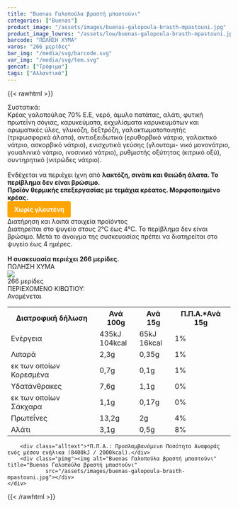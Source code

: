 ```yaml
---
title: "Buenas Γαλοπούλα βραστή μπαστούνι"
categories: ["Buenas"]
product_image: "/assets/images/buenas-galopoula-brasth-mpastouni.jpg"
product_image_lowres: "/assets/low/buenas-galopoula-brasth-mpastouni.jpg"
barcode: "ΠΩΛΗΣΗ ΧΥΜΑ"
varos: "266 μερίδες"
bar_img: "/media/svg/barcode.svg"
var_img: "/media/svg/tem.svg"
gencat: ["Τρόφιμα"]
tags: ["Αλλαντικά"]
---
```

{{< rawhtml >}}

<div class="sload124">
    <div class="product">
        <div id="sistatika">Συστατικά:</div>
        <div class="alltext">Κρέας γαλοπούλας 70% Ε.Ε, νερό, άμυλο πατάτας, αλάτι, φυτική πρωτεΐνη σόγιας, καρυκεύματα,
            εκχυλίσματα καρυκευμάτων και αρωματικές ύλες, γλυκόζη, δεξτρόζη, γαλακτωματοποιητής (τριφωσφορκά άλατα),
            αντιοξειδωτικά (ερυθορβικό νάτριο, γαλακτικό νάτριο, ασκορβικό νάτριο), ενισχυτικά γεύσης (γλουταμι- νικό
            μονονάτριο, γουαλινικό νάτριο, ινοσινικό νάτριο), ρυθμιστής οξύτητας (κιτρικό οξύ), συντηρητικό (νιτρώδες
            νάτριο).<br><br>Ενδέχεται να περιέχει ίχνη από <b>λακτόζη, σινάπι και θειώδη άλατα. Το περίβλημα δεν είναι
                βρώσιμο.<br>Προϊόν θερμικής επεξεργασίας με τεμάχια κρέατος. Μορφοποιημένο κρέας.</b>
        </div>
        <p style="background:orange;margin:0px;padding:10px 15px;border-radius:4px;color:#fff; display: inline-block"><b>Χωρίς γλουτένη</b></p>
        <div class="keno"></div>
        <div id="loipa">Διατήρηση και λοιπά στοιχεία προϊόντος</div>
        <div class="alltext">Διατηρείται στο ψυγείο στους 2°C έως 4°C. Το περίβλημα δεν είναι βρώσιμο. Μετά το άνοιγμα
            της συσκευασίας πρέπει να διατηρείται στο ψυγείο έως 4 ημέρες.<br><br><b>Η συσκευασία περιέχει 266
                μερίδες.</b></div>
        <div id="barcode">
            <div id="barimage1"></div><span id="bartext">ΠΩΛΗΣΗ ΧΥΜΑ</span>
        </div>
        <div id="varos">
            <div id="varosimage" style="margin:0"><img src="/media/svg/tem.svg"></div><span id="varostext">266
                μερίδες</span>
        </div>
        <div id="kivotio">ΠΕΡΙΕΧΟΜΕΝΟ ΚΙΒΩΤΙΟΥ:<br>Αναμένεται</div>
        <div class="tabout">
            <table id="diatable">
                <tbody>
                    <tr>
                        <th>Διατροφική δήλωση</th>
                        <th>Ανά 100g</th>
                        <th>Ανά 15g</th>
                        <th>Π.Π.Α.*Ανά 15g</th>
                    </tr>
                    <tr>
                        <td class="texr2">Ενέργεια</td>
                        <td class="texr">435kJ<br />104kcal</td>
                        <td class="texr">65kJ<br />16kcal</td>
                        <td class="texr">1%</td>
                    </tr>
                    <tr>
                        <td class="texr2">Λιπαρά</td>
                        <td class="texr">2,3g</td>
                        <td class="texr">0,35g</td>
                        <td class="texr">1%</td>
                    </tr>
                    <tr>
                        <td class="gray">εκ των οποίων Κορεσµένα</td>
                        <td class="gray2">0,7g</td>
                        <td class="gray2">0,1g</td>
                        <td class="gray2">1%</td>
                    </tr>
                    <tr>
                        <td class="texr2">Yδατάνθρακες</td>
                        <td class="texr">7,6g</td>
                        <td class="texr">1,1g</td>
                        <td class="texr">0%</td>
                    </tr>
                    <tr>
                        <td class="gray">εκ των οποίων Σάκχαρα</td>
                        <td class="gray2">1,1g</td>
                        <td class="gray2">0,17g</td>
                        <td class="gray2">0%</td>
                    </tr>
                    <tr>
                        <td class="texr2">Πρωτεΐνες</td>
                        <td class="texr">13,2g</td>
                        <td class="texr">2g</td>
                        <td class="texr">4%</td>
                    </tr>
                    <tr>
                        <td class="texr2">Αλάτι</td>
                        <td class="texr">3,1g</td>
                        <td class="texr">0,5g</td>
                        <td class="texr">8%</td>
                    </tr>
                </tbody>
            </table>
        </div>



        <div class="alltext">*Π.Π.Α.: Προσλαμβανόμενn Ποσότητα Αναφοράς ενός μέσου ενήλικα (8400kJ / 2000kcal).</div>
        <div class="pimg"><img alt="Buenas Γαλοπούλα βραστή μπαστούνι" title="Buenas Γαλοπούλα βραστή μπαστούνι"
                src="/assets/images/buenas-galopoula-brasth-mpastouni.jpg"></div>
    </div>
</div>
{{< /rawhtml >}}